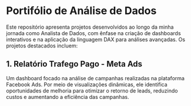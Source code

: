 # Portifólio de Análise de Dados

 Este repositório apresenta projetos desenvolvidos ao longo da minha jornada como Analista de Dados, com ênfase na criação de dashboards interativos e na aplicação da linguagem DAX para análises avançadas. Os projetos destacados incluem:

## 1. Relatório Trafego Pago - Meta Ads
Um dashboard focado na análise de campanhas realizadas na plataforma Facebook Ads. Por meio de visualizações dinâmicas, ele identifica oportunidades de melhoria para otimizar o retorno de leads, reduzindo custos e aumentando a eficiência das campanhas.
